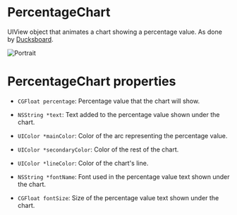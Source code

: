 PercentageChart
===============

UIView object that animates a chart showing a percentage value. As done by <a href="http://www.ducksboard.com">Ducksboard</a>.

![Portrait](https://raw.github.com/xgil78/PercentageChart/master/preview.jpg)

PercentageChart properties
==========================

* `CGFloat percentage`: Percentage value that the chart will show.
* `NSString *text`: Text added to the percentage value shown under the chart.
* `UIColor *mainColor`: Color of the arc representing the percentage value.
* `UIColor *secondaryColor`: Color of the rest of the chart.
* `UIColor *lineColor`: Color of the chart's line.

* `NSString *fontName`: Font used in the percentage value text shown under the chart.
* `CGFloat fontSize`: Size of the percentage value text shown under the chart.